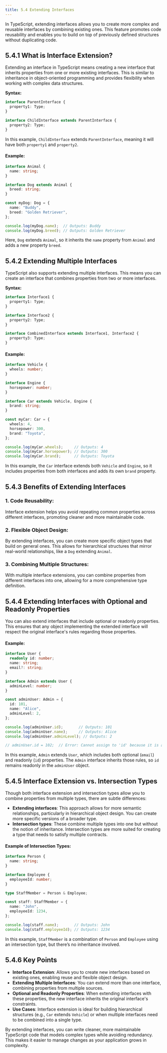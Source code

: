 ```yaml
---
title: 5.4 Extending Interfaces
---
```


In TypeScript, extending interfaces allows you to create more complex and reusable interfaces by combining existing ones. This feature promotes code reusability and enables you to build on top of previously defined structures without duplicating code.

## 5.4.1 What is Interface Extension?

Extending an interface in TypeScript means creating a new interface that inherits properties from one or more existing interfaces. This is similar to inheritance in object-oriented programming and provides flexibility when working with complex data structures.

**Syntax:**
```typescript
interface ParentInterface {
  property1: Type;
}

interface ChildInterface extends ParentInterface {
  property2: Type;
}
```

In this example, `ChildInterface` extends `ParentInterface`, meaning it will have both `property1` and `property2`.

#### Example:
```typescript
interface Animal {
  name: string;
}

interface Dog extends Animal {
  breed: string;
}

const myDog: Dog = {
  name: "Buddy",
  breed: "Golden Retriever",
};

console.log(myDog.name);  // Outputs: Buddy
console.log(myDog.breed); // Outputs: Golden Retriever
```

Here, `Dog` extends `Animal`, so it inherits the `name` property from `Animal` and adds a new property `breed`.

## 5.4.2 Extending Multiple Interfaces

TypeScript also supports extending multiple interfaces. This means you can create an interface that combines properties from two or more interfaces.

**Syntax:**
```typescript
interface Interface1 {
  property1: Type;
}

interface Interface2 {
  property2: Type;
}

interface CombinedInterface extends Interface1, Interface2 {
  property3: Type;
}
```

#### Example:
```typescript
interface Vehicle {
  wheels: number;
}

interface Engine {
  horsepower: number;
}

interface Car extends Vehicle, Engine {
  brand: string;
}

const myCar: Car = {
  wheels: 4,
  horsepower: 300,
  brand: "Toyota",
};

console.log(myCar.wheels);     // Outputs: 4
console.log(myCar.horsepower); // Outputs: 300
console.log(myCar.brand);      // Outputs: Toyota
```

In this example, the `Car` interface extends both `Vehicle` and `Engine`, so it includes properties from both interfaces and adds its own `brand` property.

## 5.4.3 Benefits of Extending Interfaces

### 1. **Code Reusability**: 
   Interface extension helps you avoid repeating common properties across different interfaces, promoting cleaner and more maintainable code.

### 2. **Flexible Object Design**: 
   By extending interfaces, you can create more specific object types that build on general ones. This allows for hierarchical structures that mirror real-world relationships, like a `Dog` extending `Animal`.

### 3. **Combining Multiple Structures**: 
   With multiple interface extensions, you can combine properties from different interfaces into one, allowing for a more comprehensive type definition.

## 5.4.4 Extending Interfaces with Optional and Readonly Properties

You can also extend interfaces that include optional or readonly properties. This ensures that any object implementing the extended interface will respect the original interface's rules regarding those properties.

#### Example:
```typescript
interface User {
  readonly id: number;
  name: string;
  email?: string;
}

interface Admin extends User {
  adminLevel: number;
}

const adminUser: Admin = {
  id: 101,
  name: "Alice",
  adminLevel: 2,
};

console.log(adminUser.id);       // Outputs: 101
console.log(adminUser.name);     // Outputs: Alice
console.log(adminUser.adminLevel); // Outputs: 2

// adminUser.id = 102;  // Error: Cannot assign to 'id' because it is a read-only property
```

In this example, `Admin` extends `User`, which includes both optional (`email`) and readonly (`id`) properties. The `Admin` interface inherits those rules, so `id` remains readonly in the `adminUser` object.

## 5.4.5 Interface Extension vs. Intersection Types

Though both interface extension and intersection types allow you to combine properties from multiple types, there are subtle differences:

- **Extending interfaces**: This approach allows for more semantic relationships, particularly in hierarchical object design. You can create more specific versions of a broader type.
- **Intersection types**: These combine multiple types into one but without the notion of inheritance. Intersection types are more suited for creating a type that needs to satisfy multiple contracts.

#### Example of Intersection Types:
```typescript
interface Person {
  name: string;
}

interface Employee {
  employeeId: number;
}

type StaffMember = Person & Employee;

const staff: StaffMember = {
  name: "John",
  employeeId: 1234,
};

console.log(staff.name);       // Outputs: John
console.log(staff.employeeId); // Outputs: 1234
```

In this example, `StaffMember` is a combination of `Person` and `Employee` using an intersection type, but there’s no inheritance involved.

## 5.4.6 Key Points

- **Interface Extension**: Allows you to create new interfaces based on existing ones, enabling reuse and flexible object design.
- **Extending Multiple Interfaces**: You can extend more than one interface, combining properties from multiple sources.
- **Optional and Readonly Properties**: When extending interfaces with these properties, the new interface inherits the original interface's constraints.
- **Use Cases**: Interface extension is ideal for building hierarchical structures (e.g., `Car` extends `Vehicle`) or when multiple interfaces need to be combined into a single type.

By extending interfaces, you can write cleaner, more maintainable TypeScript code that models complex types while avoiding redundancy. This makes it easier to manage changes as your application grows in complexity.